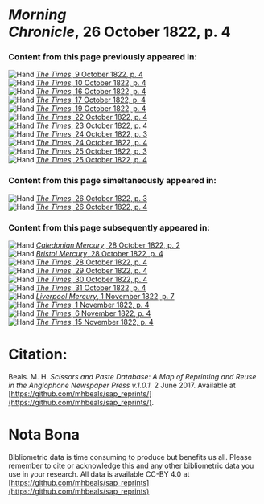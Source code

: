 # *Morning Chronicle*, 26 October 1822, p. 4  
  
### Content from this page previously appeared in:  
![Hand](http://scissorsandpaste.net/wp-content/uploads/2017/06/smallhandpointer.png) [*The Times*, 9 October 1822, p. 4](https://mhbeals.github.io/sap_html/The-Times/The-Times-9-October-1822-p-4)  
![Hand](http://scissorsandpaste.net/wp-content/uploads/2017/06/smallhandpointer.png) [*The Times*, 10 October 1822, p. 4](https://mhbeals.github.io/sap_html/The-Times/The-Times-10-October-1822-p-4)  
![Hand](http://scissorsandpaste.net/wp-content/uploads/2017/06/smallhandpointer.png) [*The Times*, 16 October 1822, p. 4](https://mhbeals.github.io/sap_html/The-Times/The-Times-16-October-1822-p-4)  
![Hand](http://scissorsandpaste.net/wp-content/uploads/2017/06/smallhandpointer.png) [*The Times*, 17 October 1822, p. 4](https://mhbeals.github.io/sap_html/The-Times/The-Times-17-October-1822-p-4)  
![Hand](http://scissorsandpaste.net/wp-content/uploads/2017/06/smallhandpointer.png) [*The Times*, 19 October 1822, p. 4](https://mhbeals.github.io/sap_html/The-Times/The-Times-19-October-1822-p-4)  
![Hand](http://scissorsandpaste.net/wp-content/uploads/2017/06/smallhandpointer.png) [*The Times*, 22 October 1822, p. 4](https://mhbeals.github.io/sap_html/The-Times/The-Times-22-October-1822-p-4)  
![Hand](http://scissorsandpaste.net/wp-content/uploads/2017/06/smallhandpointer.png) [*The Times*, 23 October 1822, p. 4](https://mhbeals.github.io/sap_html/The-Times/The-Times-23-October-1822-p-4)  
![Hand](http://scissorsandpaste.net/wp-content/uploads/2017/06/smallhandpointer.png) [*The Times*, 24 October 1822, p. 3](https://mhbeals.github.io/sap_html/The-Times/The-Times-24-October-1822-p-3)  
![Hand](http://scissorsandpaste.net/wp-content/uploads/2017/06/smallhandpointer.png) [*The Times*, 24 October 1822, p. 4](https://mhbeals.github.io/sap_html/The-Times/The-Times-24-October-1822-p-4)  
![Hand](http://scissorsandpaste.net/wp-content/uploads/2017/06/smallhandpointer.png) [*The Times*, 25 October 1822, p. 3](https://mhbeals.github.io/sap_html/The-Times/The-Times-25-October-1822-p-3)  
![Hand](http://scissorsandpaste.net/wp-content/uploads/2017/06/smallhandpointer.png) [*The Times*, 25 October 1822, p. 4](https://mhbeals.github.io/sap_html/The-Times/The-Times-25-October-1822-p-4)  
  
### Content from this page simeltaneously appeared in:  
![Hand](http://scissorsandpaste.net/wp-content/uploads/2017/06/smallhandpointer.png) [*The Times*, 26 October 1822, p. 3](https://mhbeals.github.io/sap_html/The-Times/The-Times-26-October-1822-p-3)  
![Hand](http://scissorsandpaste.net/wp-content/uploads/2017/06/smallhandpointer.png) [*The Times*, 26 October 1822, p. 4](https://mhbeals.github.io/sap_html/The-Times/The-Times-26-October-1822-p-4)  
  
### Content from this page subsequently appeared in:  
![Hand](http://scissorsandpaste.net/wp-content/uploads/2017/06/smallhandpointer.png) [*Caledonian Mercury*, 28 October 1822, p. 2](https://mhbeals.github.io/sap_html/Caledonian-Mercury/Caledonian-Mercury-28-October-1822-p-2)  
![Hand](http://scissorsandpaste.net/wp-content/uploads/2017/06/smallhandpointer.png) [*Bristol Mercury*, 28 October 1822, p. 4](https://mhbeals.github.io/sap_html/Bristol-Mercury/Bristol-Mercury-28-October-1822-p-4)  
![Hand](http://scissorsandpaste.net/wp-content/uploads/2017/06/smallhandpointer.png) [*The Times*, 28 October 1822, p. 4](https://mhbeals.github.io/sap_html/The-Times/The-Times-28-October-1822-p-4)  
![Hand](http://scissorsandpaste.net/wp-content/uploads/2017/06/smallhandpointer.png) [*The Times*, 29 October 1822, p. 4](https://mhbeals.github.io/sap_html/The-Times/The-Times-29-October-1822-p-4)  
![Hand](http://scissorsandpaste.net/wp-content/uploads/2017/06/smallhandpointer.png) [*The Times*, 30 October 1822, p. 4](https://mhbeals.github.io/sap_html/The-Times/The-Times-30-October-1822-p-4)  
![Hand](http://scissorsandpaste.net/wp-content/uploads/2017/06/smallhandpointer.png) [*The Times*, 31 October 1822, p. 4](https://mhbeals.github.io/sap_html/The-Times/The-Times-31-October-1822-p-4)  
![Hand](http://scissorsandpaste.net/wp-content/uploads/2017/06/smallhandpointer.png) [*Liverpool Mercury*, 1 November 1822, p. 7](https://mhbeals.github.io/sap_html/Liverpool-Mercury/Liverpool-Mercury-1-November-1822-p-7)  
![Hand](http://scissorsandpaste.net/wp-content/uploads/2017/06/smallhandpointer.png) [*The Times*, 1 November 1822, p. 4](https://mhbeals.github.io/sap_html/The-Times/The-Times-1-November-1822-p-4)  
![Hand](http://scissorsandpaste.net/wp-content/uploads/2017/06/smallhandpointer.png) [*The Times*, 6 November 1822, p. 4](https://mhbeals.github.io/sap_html/The-Times/The-Times-6-November-1822-p-4)  
![Hand](http://scissorsandpaste.net/wp-content/uploads/2017/06/smallhandpointer.png) [*The Times*, 15 November 1822, p. 4](https://mhbeals.github.io/sap_html/The-Times/The-Times-15-November-1822-p-4)  


# Citation: 

Beals. M. H. *Scissors and Paste Database: A Map of Reprinting and Reuse in the Anglophone Newspaper Press v.1.0.1.* 2 June 2017. Available at [https://github.com/mhbeals/sap_reprints/](https://github.com/mhbeals/sap_reprints/). 

# Nota Bona

Bibliometric data is time consuming to produce but benefits us all. Please remember to cite or acknowledge this and any other bibliometric data you use in your research. All data is available CC-BY 4.0 at [https://github.com/mhbeals/sap_reprints](https://github.com/mhbeals/sap_reprints)